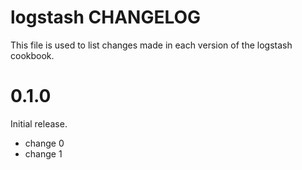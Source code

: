 # logstash CHANGELOG

This file is used to list changes made in each version of the logstash cookbook.

# 0.1.0

Initial release.

- change 0
- change 1

